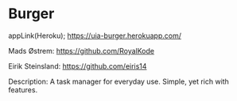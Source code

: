 # Burger

appLink(Heroku);
https://uia-burger.herokuapp.com/

Mads Østrem: https://github.com/RoyalKode

Eirik Steinsland: https://github.com/eiris14

Description:
A task manager for everyday use. Simple, yet rich with features.
